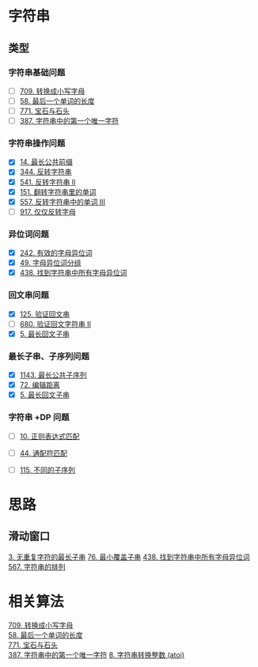 # 字符串

## 类型
### 字符串基础问题
- [ ] [709. 转换成小写字母](https://leetcode-cn.com/problems/to-lower-case/)
- [ ] [58. 最后一个单词的长度](https://leetcode-cn.com/problems/length-of-last-word/)
- [ ] [771. 宝石与石头](https://leetcode-cn.com/problems/jewels-and-stones/)
- [ ] [387. 字符串中的第一个唯一字符](https://leetcode-cn.com/problems/first-unique-character-in-a-string/)

### 字符串操作问题
- [x] [14. 最长公共前缀](https://leetcode-cn.com/problems/longest-common-prefix/description/)
- [x] [344. 反转字符串](https://leetcode-cn.com/problems/reverse-string/)
- [x] [541. 反转字符串 II](https://leetcode-cn.com/problems/reverse-string-ii/)
- [x] [151. 翻转字符串里的单词](https://leetcode-cn.com/problems/reverse-words-in-a-string/)
- [x] [557. 反转字符串中的单词 III](https://leetcode-cn.com/problems/reverse-words-in-a-string-iii/)
- [ ] [917. 仅仅反转字母](https://leetcode-cn.com/problems/reverse-only-letters/)

### 异位词问题
- [x] [242. 有效的字母异位词](https://leetcode-cn.com/problems/valid-anagram/)
- [x] [49. 字母异位词分组](https://leetcode-cn.com/problems/group-anagrams/)
- [x] [438. 找到字符串中所有字母异位词](https://leetcode-cn.com/problems/find-all-anagrams-in-a-string/)

### 回文串问题
- [x] [125. 验证回文串](https://leetcode-cn.com/problems/valid-palindrome/)
- [ ] [680. 验证回文字符串 Ⅱ](https://leetcode-cn.com/problems/valid-palindrome-ii/)
- [x] [5. 最长回文子串](https://leetcode-cn.com/problems/longest-palindromic-substring/)

### 最长子串、子序列问题
- [x] [1143. 最长公共子序列](https://leetcode-cn.com/problems/longest-common-subsequence/)
- [x] [72. 编辑距离](https://leetcode-cn.com/problems/edit-distance/)
- [x] [5. 最长回文子串](https://leetcode-cn.com/problems/longest-palindromic-substring/)

### 字符串 +DP 问题
- [ ] [10. 正则表达式匹配](https://leetcode-cn.com/problems/regular-expression-matching/)
- [ ] [44. 通配符匹配](https://leetcode-cn.com/problems/wildcard-matching/)
- [ ] [115. 不同的子序列](https://leetcode-cn.com/problems/distinct-subsequences/)


# 思路
## 滑动窗口
[3. 无重复字符的最长子串](https://leetcode-cn.com/problems/longest-substring-without-repeating-characters/)
[76. 最小覆盖子串](https://leetcode-cn.com/problems/minimum-window-substring/)
[438. 找到字符串中所有字母异位词](https://leetcode-cn.com/problems/find-all-anagrams-in-a-string/)
[567. 字符串的排列](https://leetcode-cn.com/problems/permutation-in-string/)

# 相关算法
[709. 转换成小写字母](https://leetcode-cn.com/problems/to-lower-case/)  
[58. 最后一个单词的长度](https://leetcode-cn.com/problems/length-of-last-word/)  
[771. 宝石与石头](https://leetcode-cn.com/problems/jewels-and-stones/)  
[387. 字符串中的第一个唯一字符](https://leetcode-cn.com/problems/first-unique-character-in-a-string/)
[8. 字符串转换整数 (atoi)](https://leetcode-cn.com/problems/string-to-integer-atoi/)

